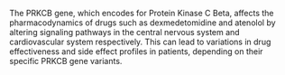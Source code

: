 The PRKCB gene, which encodes for Protein Kinase C Beta, affects the pharmacodynamics of drugs such as dexmedetomidine and atenolol by altering signaling pathways in the central nervous system and cardiovascular system respectively. This can lead to variations in drug effectiveness and side effect profiles in patients, depending on their specific PRKCB gene variants.